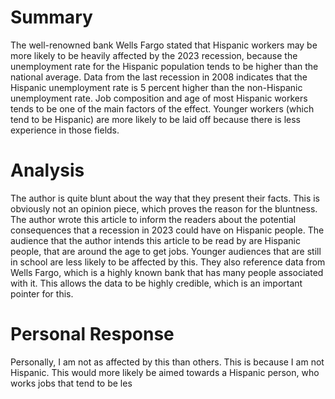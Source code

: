 # Summary
The well-renowned bank Wells Fargo stated that Hispanic workers may be more likely to be heavily affected by the 2023 recession, because the unemployment rate for the Hispanic population tends to be higher than the national average. Data from the last recession in 2008 indicates that the Hispanic unemployment rate is 5 percent higher than the non-Hispanic unemployment rate. Job composition and age of most Hispanic workers tends to be one of the main factors of the effect. Younger workers (which tend to be Hispanic) are more likely to be laid off because there is less experience in those fields.
# Analysis
The author is quite blunt about the way that they present their facts. This is obviously not an opinion piece, which proves the reason for the bluntness. The author wrote this article to inform the readers about the potential consequences that a recession in 2023 could have on Hispanic people. The audience that the author intends this article to be read by are Hispanic people, that are around the age to get jobs. Younger audiences that are still in school are less likely to be affected by this. They also reference data from Wells Fargo, which is a highly known bank that has many people associated with it. This allows the data to be highly credible, which is an important pointer for this. 
# Personal Response
Personally, I am not as affected by this than others. This is because I am not Hispanic. This would more likely be aimed towards a Hispanic person, who works jobs that tend to be les
